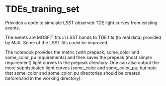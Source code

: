 # TDEs_traning_set
Provides a code to simulate LSST observed TDE light curves from existing events.

The events are MOSFiT fits in LSST bands to TDE fits (to real data) provided by Matt. Some of the LSST fits could be improved.

The notebook provides the metric (with prepeak, some_color and some_color_pu requirements) and then saves the prepeak (most simple requirement) light curves to the prepeak directory. One can also output the more sophisticated light curves (some_color and some_color_pu, but note that some_color and some_color_pu directories should be created beforehand in the working directory).
